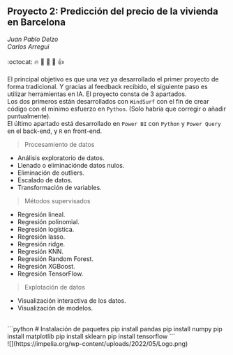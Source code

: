 ## Proyecto 2: Predicción del precio de la vivienda en Barcelona 
*Juan Pablo Delzo*<br>
*Carlos Arregui*<br> <br>
:octocat: :fire: :pray: :muscle: :walking: :thumbsup:<br> <br>
El principal objetivo es que una vez ya desarrollado el primer proyecto de forma tradicional. Y gracias al feedback recibido, el siguiente paso es utilizar herramientas en IA.
El proyecto consta de 3 apartados. <br>
Los dos primeros están desarrollados con `WindSurf` con el fin de crear código con el mínimo esfuerzo en `Python`. (Solo habría que corregir o añadir puntualmente).<br>
El último apartado está desarrollado en `Power BI` con `Python` y `Power Query` en el back-end, y `R` en front-end. <br>
> Procesamiento de datos
- Análisis exploratorio de datos.
- Llenado o eliminaciónde datos nulos.
- Eliminación de outliers.
- Escalado de datos.
- Transformación de variables.
> Métodos supervisados
- Regresión lineal.
- Regresión polinomial.
- Regresión logística.
- Regresión lasso.
- Regresión ridge.
- Regresión KNN.
- Regresión Random Forest.
- Regresión XGBoost.
- Regresión TensorFlow.
> Explotación de datos
- Visualización interactiva de los datos.
- Visualización de modelos. 
<br>
```python
# Instalación de paquetes
pip install pandas
pip install numpy
pip install matplotlib
pip install sklearn
pip install tensorflow
```
<br>
![](https://impelia.org/wp-content/uploads/2022/05/Logo.png)
